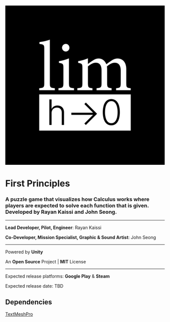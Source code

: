 ![Logo](/FirstPrinciplesLogo.png)
# First Principles

### A puzzle game that visualizes how Calculus works where players are expected to solve each function that is given. Developed by Rayan Kaissi and John Seong. ###

---

**Lead Developer, Pilot, Engineer**: Rayan Kaissi

**Co-Developer, Mission Specialist, Graphic & Sound Artist**: John Seong

---

Powered by **Unity**

An **Open Source** Project | **MIT** License

---

Expected release platforms: **Google Play** & **Steam**

Expected release date: TBD

## Dependencies
[TextMeshPro](https://docs.unity3d.com/Manual/com.unity.textmeshpro.html)
